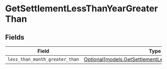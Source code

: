 # GetSettlementLessThanYearGreaterThan


## Fields

| Field                                                                                                        | Type                                                                                                         | Required                                                                                                     | Description                                                                                                  |
| ------------------------------------------------------------------------------------------------------------ | ------------------------------------------------------------------------------------------------------------ | ------------------------------------------------------------------------------------------------------------ | ------------------------------------------------------------------------------------------------------------ |
| `less_than_month_greater_than`                                                                               | [Optional[models.GetSettlementLessThanMonthGreaterThan]](../models/getsettlementlessthanmonthgreaterthan.md) | :heavy_minus_sign:                                                                                           | N/A                                                                                                          |